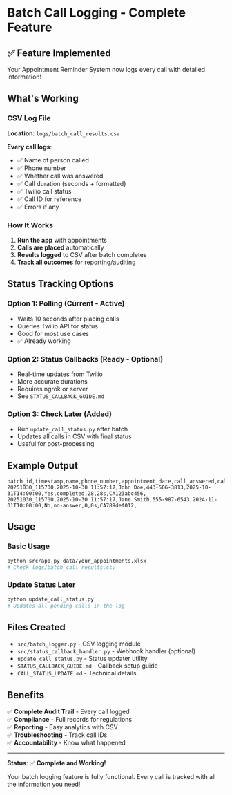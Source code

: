 # Batch Call Logging - Complete Feature

## ✅ Feature Implemented

Your Appointment Reminder System now logs every call with detailed information!

## What's Working

### CSV Log File
**Location**: `logs/batch_call_results.csv`

**Every call logs**:
- ✅ Name of person called
- ✅ Phone number
- ✅ Whether call was answered
- ✅ Call duration (seconds + formatted)
- ✅ Twilio call status
- ✅ Call ID for reference
- ✅ Errors if any

### How It Works

1. **Run the app** with appointments
2. **Calls are placed** automatically
3. **Results logged** to CSV after batch completes
4. **Track all outcomes** for reporting/auditing

## Status Tracking Options

### Option 1: Polling (Current - Active)
- Waits 10 seconds after placing calls
- Queries Twilio API for status
- Good for most use cases
- ✅ Already working

### Option 2: Status Callbacks (Ready - Optional)
- Real-time updates from Twilio
- More accurate durations
- Requires ngrok or server
- See `STATUS_CALLBACK_GUIDE.md`

### Option 3: Check Later (Added)
- Run `update_call_status.py` after batch
- Updates all calls in CSV with final status
- Useful for post-processing

## Example Output

```csv
batch_id,timestamp,name,phone_number,appointment_date,call_answered,call_status,call_duration_seconds,call_duration_formatted,call_id,error_message
20251030_115700,2025-10-30 11:57:17,John Doe,443-506-3813,2025-10-31T14:00:00,Yes,completed,28,28s,CA123abc456,
20251030_115700,2025-10-30 11:57:17,Jane Smith,555-987-6543,2024-11-01T10:00:00,No,no-answer,0,0s,CA789def012,
```

## Usage

### Basic Usage
```bash
python src/app.py data/your_appointments.xlsx
# Check logs/batch_call_results.csv
```

### Update Status Later
```bash
python update_call_status.py
# Updates all pending calls in the log
```

## Files Created

- `src/batch_logger.py` - CSV logging module
- `src/status_callback_handler.py` - Webhook handler (optional)
- `update_call_status.py` - Status updater utility
- `STATUS_CALLBACK_GUIDE.md` - Callback setup guide
- `CALL_STATUS_UPDATE.md` - Technical details

## Benefits

✅ **Complete Audit Trail** - Every call logged  
✅ **Compliance** - Full records for regulations  
✅ **Reporting** - Easy analytics with CSV  
✅ **Troubleshooting** - Track call IDs  
✅ **Accountability** - Know what happened  

---

**Status**: ✅ **Complete and Working!**

Your batch logging feature is fully functional. Every call is tracked with all the information you need!

